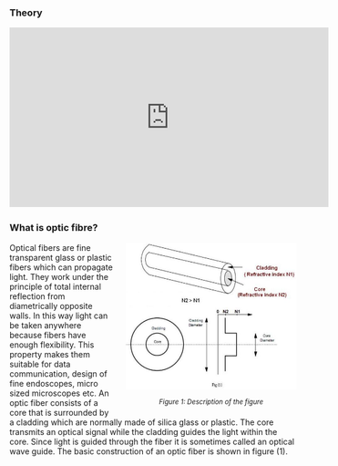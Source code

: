 ### Theory



<iframe width="560" height="315" src="https://www.youtube.com/embed/b7dLcINlvwE" frameborder="0" allow="autoplay; encrypted-media" allowfullscreen></iframe>

### What is optic fibre?

<div style="float: right; margin-left: 20px;"> <img src="./images/figure1.jpg" alt="Figure 1" style="max-width: 300px; height: auto;"> <p style="text-align: center; font-size: smaller; font-style: italic;">Figure 1: Description of the figure</p> </div>


Optical fibers are fine transparent glass or plastic fibers which can propagate light. They work under the principle of total internal reflection from diametrically opposite walls. In this way light can be taken anywhere because fibers have enough flexibility. This  property makes them suitable for data communication, design of fine endoscopes, micro sized microscopes etc. An optic fiber  consists of a core that is surrounded by a cladding  which are normally made of silica glass or plastic. The core  transmits an optical signal while the  cladding  guides the light within the core. Since  light is guided through the fiber it is sometimes called an optical wave guide. The basic construction of an optic fiber is shown in figure (1).

